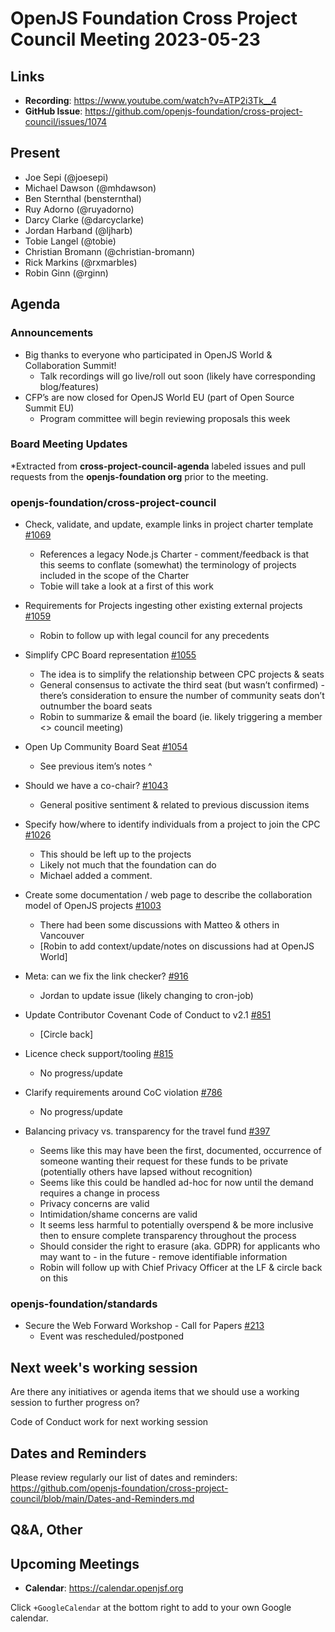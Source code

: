# OpenJS Foundation Cross Project Council Meeting 2023-05-23

## Links

* **Recording**: ​​https://www.youtube.com/watch?v=ATP2i3Tk__4
* **GitHub Issue**: https://github.com/openjs-foundation/cross-project-council/issues/1074

## Present

* Joe Sepi (@joesepi)
* Michael Dawson (@mhdawson)
* Ben Sternthal (bensternthal)
* Ruy Adorno (@ruyadorno)
* Darcy Clarke (@darcyclarke)
* Jordan Harband (@ljharb)
* Tobie Langel (@tobie)
* Christian Bromann (@christian-bromann)
* Rick Markins (@rxmarbles)
* Robin Ginn (@rginn)

## Agenda

### Announcements

* Big thanks to everyone who participated in OpenJS World & Collaboration Summit!
  * Talk recordings will go live/roll out soon (likely have corresponding blog/features)
* CFP’s are now closed for OpenJS World EU (part of Open Source Summit EU)
  * Program committee will begin reviewing proposals this week

### Board Meeting Updates

*Extracted from **cross-project-council-agenda** labeled issues and pull requests from the **openjs-foundation org** prior to the meeting.

### openjs-foundation/cross-project-council

* Check, validate, and update, example links in project charter template [#1069](https://github.com/openjs-foundation/cross-project-council/issues/1069)
  * References a legacy Node.js Charter - comment/feedback is that this seems to conflate (somewhat) the terminology of projects included in the scope of the Charter
  * Tobie will take a look at a first of this work

* Requirements for Projects ingesting other existing external projects [#1059](https://github.com/openjs-foundation/cross-project-council/issues/1059)
  * Robin to follow up with legal council for any precedents 

* Simplify CPC Board representation [#1055](https://github.com/openjs-foundation/cross-project-council/pull/1055)
  * The idea is to simplify the relationship between CPC projects & seats
  * General consensus to activate the third seat (but wasn’t confirmed) - there’s consideration to ensure the number of community seats don’t outnumber the board seats
  * Robin to summarize & email the board (ie. likely triggering a member <> council meeting)

* Open Up Community Board Seat [#1054](https://github.com/openjs-foundation/cross-project-council/issues/1054)
  * See previous item’s notes ^

* Should we have a co-chair? [#1043](https://github.com/openjs-foundation/cross-project-council/issues/1043)
  * General positive sentiment & related to previous discussion items

* Specify how/where to identify individuals from a project to join the CPC [#1026](https://github.com/openjs-foundation/cross-project-council/issues/1026)
  * This should be left up to the projects
  * Likely not much that the foundation can do
  * Michael added a comment.

* Create some documentation / web page to describe the collaboration model of OpenJS projects [#1003](https://github.com/openjs-foundation/cross-project-council/issues/1003)
  * There had been some discussions with Matteo & others in Vancouver
  * [Robin to add context/update/notes on discussions had at OpenJS World]

* Meta: can we fix the link checker? [#916](https://github.com/openjs-foundation/cross-project-council/issues/916)
  * Jordan to update issue (likely changing to cron-job)

* Update Contributor Covenant Code of Conduct to v2.1 [#851](https://github.com/openjs-foundation/cross-project-council/pull/851)
  * [Circle back]

* Licence check support/tooling [#815](https://github.com/openjs-foundation/cross-project-council/issues/815)
  * No progress/update

* Clarify requirements around CoC violation [#786](https://github.com/openjs-foundation/cross-project-council/issues/786)
  * No progress/update

* Balancing privacy vs. transparency for the travel fund [#397](https://github.com/openjs-foundation/cross-project-council/issues/397)
  * Seems like this may have been the first, documented, occurrence of someone wanting their request for these funds to be private (potentially others have lapsed without recognition)
  * Seems like this could be handled ad-hoc for now until the demand requires a change in process
  * Privacy concerns are valid
  * Intimidation/shame concerns are valid
  * It seems less harmful to potentially overspend & be more inclusive then to ensure complete transparency throughout the process
  * Should consider the right to erasure (aka. GDPR) for applicants who may want to - in the future - remove identifiable information
  * Robin will follow up with Chief Privacy Officer at the LF & circle back on this

### openjs-foundation/standards

* Secure the Web Forward Workshop - Call for Papers [#213](https://github.com/openjs-foundation/standards/issues/213)
  * Event was rescheduled/postponed

## Next week's working session

Are there any initiatives or agenda items that we should use a working session to further progress on?

Code of Conduct work for next working session

## Dates and Reminders

Please review regularly our list of dates and reminders:
https://github.com/openjs-foundation/cross-project-council/blob/main/Dates-and-Reminders.md

## Q&A, Other

## Upcoming Meetings

* **Calendar**: <https://calendar.openjsf.org>

Click `+GoogleCalendar` at the bottom right to add to your own Google calendar.
